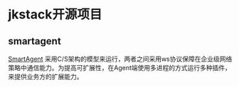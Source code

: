 # jkstack开源项目

## smartagent

[SmartAgent](smartagent/README.md) 采用C/S架构的模型来运行，两者之间采用ws协议保障在企业级网络策略中通信能力。为提高可扩展性，在Agent端使用多进程的方式运行多种插件，来提供业务方的扩展能力。
